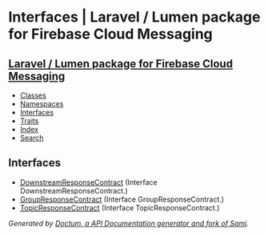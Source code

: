 # Interfaces | Laravel / Lumen package for Firebase Cloud Messaging    

## [Laravel / Lumen package for Firebase Cloud Messaging](index.md)

- [Classes](classes.md)
- [Namespaces](namespaces.md)
- [Interfaces](interfaces.md)
- [Traits](traits.md)
- [Index](doc-index.md)
- [Search](search.md)

## Interfaces


- [<abbr title="LaravelFCM\Response\DownstreamResponseContract">DownstreamResponseContract</abbr>](LaravelFCM/Response/DownstreamResponseContract.md) (Interface DownstreamResponseContract.)
- [<abbr title="LaravelFCM\Response\GroupResponseContract">GroupResponseContract</abbr>](LaravelFCM/Response/GroupResponseContract.md) (Interface GroupResponseContract.)
- [<abbr title="LaravelFCM\Response\TopicResponseContract">TopicResponseContract</abbr>](LaravelFCM/Response/TopicResponseContract.md) (Interface TopicResponseContract.)

_Generated by [Doctum, a API Documentation generator and fork of Sami](https://github.com/code-lts/doctum)._